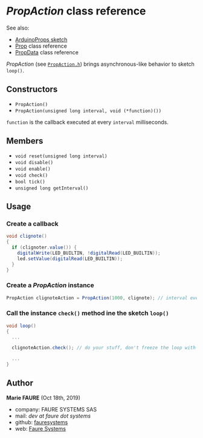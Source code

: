 # *PropAction* class reference
See also:
* <a href="https://github.com/xcape-io/ArduinoProps/blob/master/help/ArduinoProps_sketch.md#arduinoprops-sketch" target="_blank">ArduinoProps sketch</a>
* <a href="Prop.md" target="_blank">Prop</a> class reference
* <a href="PropData.md" target="_blank">PropData</a> class reference

*PropAction* (see <a href="https://github.com/xcape-io/ArduinoProps/blob/master/src/PropAction.h" target="_blank">`PropAction.h`</a>) brings asynchronous-like behavior to sketch `loop()`.


## Constructors
* `PropAction()`
* `PropAction(unsigned long interval, void (*function)())`

`function` is the callback executed at every `interval` milliseconds.

## Members
* `void reset(unsigned long interval)`
* `void disable()`
* `void enable()`
* `void check()`
* `bool tick()`
* `unsigned long getInterval()`

## Usage

### Create a callback
```csharp
void clignote()
{
  if (clignoter.value()) {
    digitalWrite(LED_BUILTIN, !digitalRead(LED_BUILTIN));
    led.setValue(digitalRead(LED_BUILTIN));
  }
}
```

### Create a *PropAction* instance
```csharp
PropAction clignoteAction = PropAction(1000, clignote); // interval every 1000 milliseconds
```

### Call the instance `check()` method ine the sketch `loop()`
```csharp
void loop()
{
  ...

  clignoteAction.check(); // do your stuff, don't freeze the loop with delay() calls

  ...
}
```


## Author

**Marie FAURE** (Oct 18th, 2019)
* company: FAURE SYSTEMS SAS
* mail: *dev at faure dot systems*
* github: <a href="https://github.com/fauresystems?tab=repositories" target="_blank">fauresystems</a>
* web: <a href="https://faure.systems/" target="_blank">Faure Systems</a>